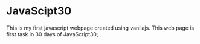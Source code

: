 # JavaScipt30

This is my first javascript webpage created using vanilajs.
This web page is first task in 30 days of JavaScript30;
